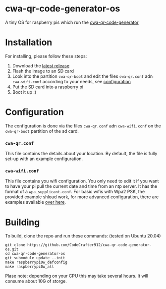 # cwa-qr-code-generator-os
A tiny OS for raspberry pis which run the [cwa-qr-code-generator](https://github.com/CodeCrafter912/cwa-qr-code-generator)

# Installation
For installing, please follow these steps:
1. Download the [latest release](https://github.com/CodeCrafter912/cwa-qr-code-generator-os/releases/latest)
2. Flash the image to an SD card
3. Look into the partition `cwa-qr-boot` and edit the files `cwa-qr.conf` adn `cwa-wifi.conf` according to your needs, see [configuration](#Configuration)
4. Put the SD card into a raspberry pi
5. Boot it up :)

# Configuration
The configuration is done via the files `cwa-qr.conf` adn `cwa-wifi.conf` on the `cwa-qr-boot` partition of the sd card.
### `cwa-qr.conf`
This file contains the details about your location. By default, the file is fully set-up with an example configuration.

### `cwa-wifi.conf`
This file contains you wifi configuration. You only need to edit it if you want to have your pi pull the current date and time from an ntp server.
It has the format of a `wpa_supplicant.conf`. For basic wifis with Wpa2 PSK, the provided example shloud work, for more advanced configuration, there are examples available [over here](https://www.systutorials.com/docs/linux/man/5-wpa_supplicant.conf/).

# Building
To build, clone the repo and run these commands: (tested on Ubuntu 20.04)
```
git clone https://github.com/CodeCrafter912/cwa-qr-code-generator-os.git
cd cwa-qr-code-generator-os
git submodule update --init
make raspberrypi0w_defconfig
make raspberrypi0w_all
```
Plase note: depending on your CPU this may take several hours. It will consume about 10G of storge.
